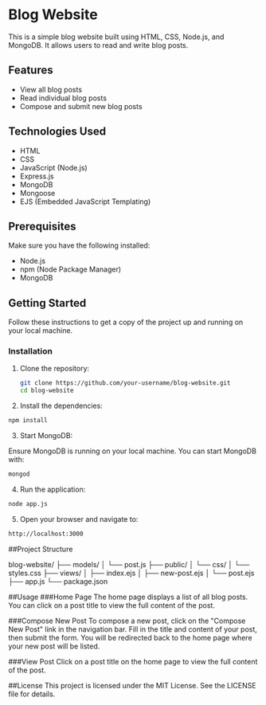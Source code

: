 # Blog Website

This is a simple blog website built using HTML, CSS, Node.js, and MongoDB. It allows users to read and write blog posts.

## Features

- View all blog posts
- Read individual blog posts
- Compose and submit new blog posts

## Technologies Used

- HTML
- CSS
- JavaScript (Node.js)
- Express.js
- MongoDB
- Mongoose
- EJS (Embedded JavaScript Templating)

## Prerequisites

Make sure you have the following installed:

- Node.js
- npm (Node Package Manager)
- MongoDB

## Getting Started

Follow these instructions to get a copy of the project up and running on your local machine.

### Installation

1. Clone the repository:

   ```sh
   git clone https://github.com/your-username/blog-website.git
   cd blog-website
   ```
2. Install the dependencies:

  ```sh
  npm install
  ```
3. Start MongoDB:

Ensure MongoDB is running on your local machine. You can start MongoDB with:

  ```sh
  mongod
  ```
4. Run the application:

  ```sh
  node app.js
  ```
5. Open your browser and navigate to:
   
  ```sh
  http://localhost:3000
  ```

##Project Structure

blog-website/
├── models/
│   └── post.js
├── public/
│   └── css/
│       └── styles.css
├── views/
│   ├── index.ejs
│   ├── new-post.ejs
│   └── post.ejs
├── app.js
└── package.json

##Usage
###Home Page
The home page displays a list of all blog posts. You can click on a post title to view the full content of the post.

###Compose New Post
To compose a new post, click on the "Compose New Post" link in the navigation bar. Fill in the title and content of your post, then submit the form. You will be redirected back to the home page where your new post will be listed.

###View Post
Click on a post title on the home page to view the full content of the post.

##License
This project is licensed under the MIT License. See the LICENSE file for details.
